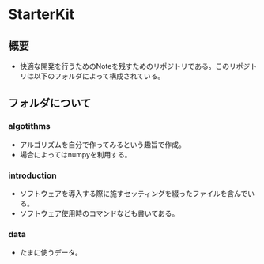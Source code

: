 # StarterKit
## 概要
- 快適な開発を行うためのNoteを残すためのリポジトリである。このリポジトリは以下のフォルダによって構成されている。

## フォルダについて
### algotithms
- アルゴリズムを自分で作ってみるという趣旨で作成。
- 場合によってはnumpyを利用する。

### introduction
- ソフトウェアを導入する際に施すセッティングを綴ったファイルを含んでいる。
- ソフトウェア使用時のコマンドなども書いてある。

### data
- たまに使うデータ。
